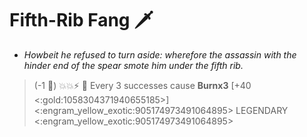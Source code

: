 # Fifth-Rib Fang 🗡️ 
- *Howbeit he refused to turn aside: wherefore the assassin with the hinder end of the spear smote him under the fifth rib.*

> (-1 🔷) 💥💥⚡ 🔀 Every 3 successes cause __Burnx3__ [+40 <:gold:1058304371940655185>]
<:engram_yellow_exotic:905174973491064895> LEGENDARY <:engram_yellow_exotic:905174973491064895>
